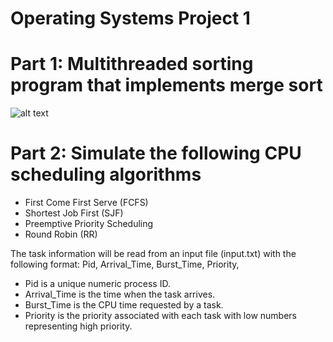 Operating Systems Project 1
===========================

# Part 1: Multithreaded sorting program that implements merge sort

![alt text](https://www.coursehero.com/qa/attachment/17486375/)


# Part 2: Simulate the following CPU scheduling algorithms
  - First Come First Serve (FCFS)
  - Shortest Job First (SJF)
  - Preemptive Priority Scheduling
  - Round Robin (RR)

The task information will be read from an input file (input.txt) with the following format:
Pid, Arrival_Time, Burst_Time, Priority,

- Pid is a unique numeric process ID.
- Arrival_Time is the time when the task arrives.
- Burst_Time is the CPU time requested by a task.
- Priority is the priority associated with each task with low numbers representing high priority.
